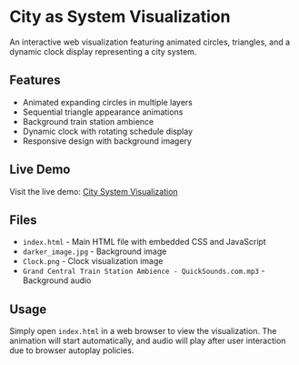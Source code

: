# City as System Visualization

An interactive web visualization featuring animated circles, triangles, and a dynamic clock display representing a city system.

## Features

- Animated expanding circles in multiple layers
- Sequential triangle appearance animations
- Background train station ambience
- Dynamic clock with rotating schedule display
- Responsive design with background imagery

## Live Demo

Visit the live demo: [City System Visualization](https://lilyrose1013.github.io/City_as_System_Vosari/)

## Files

- `index.html` - Main HTML file with embedded CSS and JavaScript
- `darker_image.jpg` - Background image
- `Clock.png` - Clock visualization image
- `Grand Central Train Station Ambience - QuickSounds.com.mp3` - Background audio

## Usage

Simply open `index.html` in a web browser to view the visualization. The animation will start automatically, and audio will play after user interaction due to browser autoplay policies.